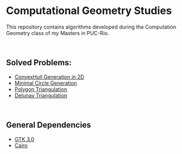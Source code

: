 # Computational Geometry Studies

This repository contains algorithms developed during the Computation Geometry class of my Masters in PUC-Rio.

<br>

## Solved Problems:

* [ConvexHull Generation in 2D](convexHull2D)
* [Minimal Circle Generation](minimalCircle)
* [Polygon Triangulation](polygonTriangulation)
* [Delunay Triangulation](delunayTriangulation)

<br>

## General Dependencies
* [GTK 3.0](https://www.cairographics.org/examples/)
* [Cairo](https://www.cairographics.org/)
